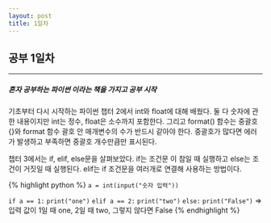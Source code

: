 ```yaml
---
layout: post
title: 1일차
---
```


## 공부 1일차
****
##### 혼자 공부하는 파이썬 이라는 책을 가지고 공부 시작
기초부터 다시 시작하는 파이썬
챕터 2에서 int와 float에 대해 배웠다.
둘 다 숫자에 관한 내용이지만 int는 정수, float은 소수까지 포함한다.
그리고 format() 함수는 중괄호{}와 format 함수 괄호 안 매개변수의 수가 반드시
같아야 한다. 중괄호가 많다면 에러가 발생하고 부족하면 중괄호 개수만큼만 표시된다.

챕터 3에서는 if, elif, else문을 살펴보았다.
if는 조건문 이 참일 때 실행하고 else는 조건이 거짓일 때 실행된다.
elif는 if 조건문을 여러개로 연결해 사용하는 방법이다.

{% highlight python %}
`a = int(input("숫자 입력"))`

`if a == 1:`
`print("one")`
`elif a == 2:`
`print("two")`
`else:`
`print("False")`
=> 입력 값이 1일 때 one, 2일 때 two, 그렇지 않다면 False
{% endhighlight %}
